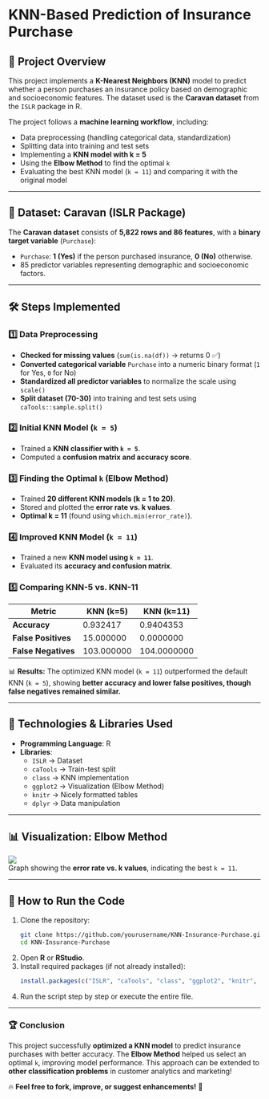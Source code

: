 # KNN-Based Prediction of Insurance Purchase

## 📌 Project Overview
This project implements a **K-Nearest Neighbors (KNN)** model to predict whether a person purchases an insurance policy based on demographic and socioeconomic features. The dataset used is the **Caravan dataset** from the `ISLR` package in R.

The project follows a **machine learning workflow**, including:
- Data preprocessing (handling categorical data, standardization)
- Splitting data into training and test sets
- Implementing a **KNN model with k = 5**
- Using the **Elbow Method** to find the optimal `k`
- Evaluating the best KNN model (`k = 11`) and comparing it with the original model

---

## 📂 Dataset: Caravan (ISLR Package)
The **Caravan dataset** consists of **5,822 rows and 86 features**, with a **binary target variable** (`Purchase`):
- `Purchase`: **1 (Yes)** if the person purchased insurance, **0 (No)** otherwise.
- 85 predictor variables representing demographic and socioeconomic factors.

---

## 🛠️ Steps Implemented
### 1️⃣ Data Preprocessing
- **Checked for missing values** (`sum(is.na(df))` → returns 0 ✅)
- **Converted categorical variable** `Purchase` into a numeric binary format (`1` for Yes, `0` for No)
- **Standardized all predictor variables** to normalize the scale using `scale()`
- **Split dataset (70-30)** into training and test sets using `caTools::sample.split()`

### 2️⃣ Initial KNN Model (`k = 5`)
- Trained a **KNN classifier with `k = 5`**.
- Computed a **confusion matrix and accuracy score**.

### 3️⃣ Finding the Optimal `k` (Elbow Method)
- Trained **20 different KNN models (k = 1 to 20)**.
- Stored and plotted the **error rate vs. k values**.
- **Optimal k = 11** (found using `which.min(error_rate)`).

### 4️⃣ Improved KNN Model (`k = 11`)
- Trained a new **KNN model using `k = 11`**.
- Evaluated its **accuracy and confusion matrix**.

### 5️⃣ Comparing KNN-5 vs. KNN-11
| Metric            | KNN (k=5) | KNN (k=11) |
|------------------|-----------|------------|
| **Accuracy**     | 0.932417  | 0.9404353  |
| **False Positives** | 15.000000  | 0.0000000  |
| **False Negatives** | 103.000000 | 104.0000000 |

📊 **Results:** The optimized KNN model (`k = 11`) outperformed the default KNN (`k = 5`), showing **better accuracy and lower false positives, though false negatives remained similar.**

---

## 📌 Technologies & Libraries Used
- **Programming Language**: R
- **Libraries**:
  - `ISLR` → Dataset
  - `caTools` → Train-test split
  - `class` → KNN implementation
  - `ggplot2` → Visualization (Elbow Method)
  - `knitr` → Nicely formatted tables
  - `dplyr` → Data manipulation

---

## 📊 Visualization: Elbow Method
![](elbow_method_plot.png)  
Graph showing the **error rate vs. k values**, indicating the best `k = 11`.

---

## 🚀 How to Run the Code
1. Clone the repository:
   ```sh
   git clone https://github.com/yourusername/KNN-Insurance-Purchase.git
   cd KNN-Insurance-Purchase
   ```
2. Open **R** or **RStudio**.
3. Install required packages (if not already installed):
   ```r
   install.packages(c("ISLR", "caTools", "class", "ggplot2", "knitr", "dplyr"))
   ```
4. Run the script step by step or execute the entire file.

---

### 🏆 Conclusion
This project successfully **optimized a KNN model** to predict insurance purchases with better accuracy. The **Elbow Method** helped us select an optimal `k`, improving model performance. This approach can be extended to **other classification problems** in customer analytics and marketing!

🔥 **Feel free to fork, improve, or suggest enhancements!** 🚀


